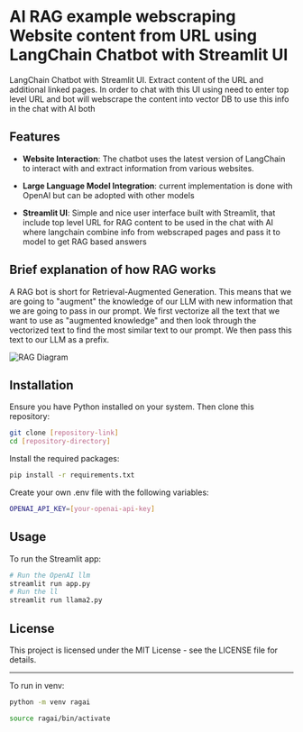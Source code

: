 # AI RAG example webscraping Website content from URL using LangChain Chatbot with Streamlit UI

LangChain Chatbot with Streamlit UI. 
Extract content of the URL and additional linked pages. 
In order to chat with this UI using need to enter top level URL and bot will webscrape the content into vector DB to use this info in the chat with AI both 


## Features
- **Website Interaction**: The chatbot uses the latest version of LangChain to interact with and extract information from various websites.
- **Large Language Model Integration**: current implementation is done with OpenAI but can be adopted with other models

- **Streamlit UI**: Simple and nice user interface built with Streamlit, that include top level URL for RAG content to be used in the chat with AI where langchain combine info from webscraped pages and pass it to model to get RAG based answers

## Brief explanation of how RAG works

A RAG bot is short for Retrieval-Augmented Generation. This means that we are going to "augment" the knowledge of our LLM with new information that we are going to pass in our prompt. We first vectorize all the text that we want to use as "augmented knowledge" and then look through the vectorized text to find the most similar text to our prompt. We then pass this text to our LLM as a prefix.

![RAG Diagram](docs/HTML-rag-diagram.jpg)

## Installation
Ensure you have Python installed on your system. Then clone this repository:

```bash
git clone [repository-link]
cd [repository-directory]
```

Install the required packages:

```bash
pip install -r requirements.txt
```

Create your own .env file with the following variables:

```bash
OPENAI_API_KEY=[your-openai-api-key]
```

## Usage
To run the Streamlit app:

```bash
# Run the OpenAI llm
streamlit run app.py
# Run the ll
streamlit run llama2.py
```

## License
This project is licensed under the MIT License - see the LICENSE file for details.

---

To run in venv: 

```bash
python -m venv ragai
```
```bash
source ragai/bin/activate
```
